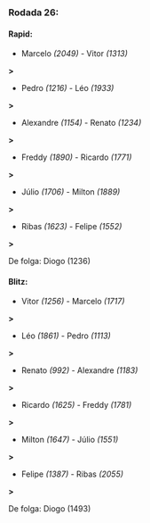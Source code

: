 ### Rodada 26:

#### Rapid:

* Marcelo *(2049)*     -     Vitor *(1313)*

 **>** 
* Pedro *(1216)*     -     Léo *(1933)*

 **>** 
* Alexandre *(1154)*     -     Renato *(1234)*

 **>** 
* Freddy *(1890)*     -     Ricardo *(1771)*

 **>** 
* Júlio *(1706)*     -     Milton *(1889)*

 **>** 
* Ribas *(1623)*     -     Felipe *(1552)*

 **>** 

De folga: Diogo (1236)

#### Blitz:

* Vitor *(1256)*     -     Marcelo *(1717)*

 **>** 
* Léo *(1861)*     -     Pedro *(1113)*

 **>** 
* Renato *(992)*     -     Alexandre *(1183)*

 **>** 
* Ricardo *(1625)*     -     Freddy *(1781)*

 **>** 
* Milton *(1647)*     -     Júlio *(1551)*

 **>** 
* Felipe *(1387)*     -     Ribas *(2055)*

 **>** 

De folga: Diogo (1493)

